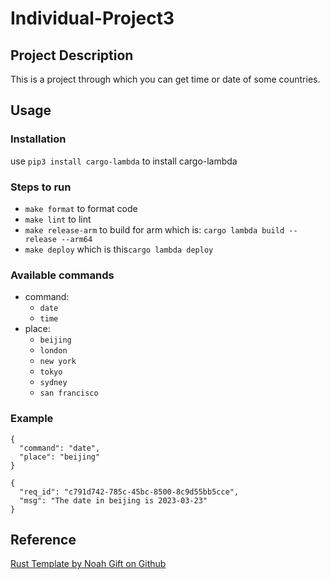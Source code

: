 # Individual-Project3

## Project Description
This is a project through which you can get time or date of some countries.

## Usage

### Installation

use `pip3 install cargo-lambda` to install cargo-lambda

### Steps to run

* `make format` to format code
* `make lint` to lint
* `make release-arm` to build for arm which is: `cargo lambda build --release --arm64`
* `make deploy` which is this`cargo lambda deploy`

### Available commands

* command:  
    * `date`  
    * `time`
* place:
    * `beijing`
    * `london`
    * `new york`
    * `tokyo`
    * `sydney`
    * `san francisco`

### Example

```Event json
{
  "command": "date",
  "place": "beijing"
}
```

```Result
{
  "req_id": "c791d742-785c-45bc-8500-8c9d55bb5cce",
  "msg": "The date in beijing is 2023-03-23"
}
```

## Reference

[Rust Template by Noah Gift on Github](https://github.com/noahgift/rust-new-project-template)